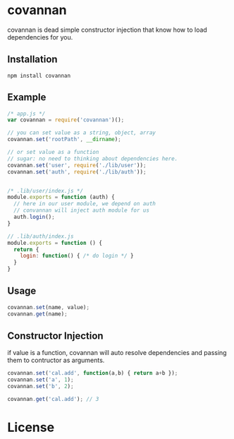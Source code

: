 
# covannan

covannan is dead simple constructor injection that know how to load dependencies for you.

## Installation

```
npm install covannan
```
## Example

```js
/* app.js */
var covannan = require('covannan')();

// you can set value as a string, object, array
covannan.set('rootPath', __dirname);

// or set value as a function
// sugar: no need to thinking about dependencies here.
covannan.set('user', require('./lib/user'));
covannan.set('auth', require('./lib/auth'));


/* .lib/user/index.js */
module.exports = function (auth) {
  // here in our user module, we depend on auth
  // convannan will inject auth module for us 
  auth.login();
}

// .lib/auth/index.js
module.exports = function () {
  return {
    login: function() { /* do login */ }
  }
}

```

## Usage
```js
covannan.set(name, value);
covannan.get(name);
```
## Constructor Injection
if value is a function, covannan will auto resolve dependencies and passing them to contructor as arguments.

```js
covannan.set('cal.add', function(a,b) { return a+b });
covannan.set('a', 1);
covannan.set('b', 2);

covannan.get('cal.add'); // 3 
```

# License